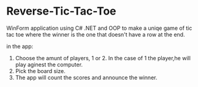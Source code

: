 # Reverse-Tic-Tac-Toe

WinForm application using C# .NET and OOP to make a uniqe game of tic tac toe 
where the winner is the one that doesn't have a row at the end.

in the app:
1. Choose the amunt of players, 1 or 2. In the case of 1 the player,he will play aginest the computer.
2. Pick the board size.
3. The app will count the scores and announce the winner.

